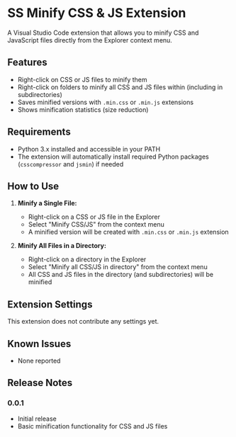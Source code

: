 # SS Minify CSS & JS Extension

A Visual Studio Code extension that allows you to minify CSS and JavaScript files directly from the Explorer context menu.

## Features

- Right-click on CSS or JS files to minify them
- Right-click on folders to minify all CSS and JS files within (including in subdirectories)
- Saves minified versions with `.min.css` or `.min.js` extensions
- Shows minification statistics (size reduction)

## Requirements

- Python 3.x installed and accessible in your PATH
- The extension will automatically install required Python packages (`csscompressor` and `jsmin`) if needed

## How to Use

1. **Minify a Single File:**
   - Right-click on a CSS or JS file in the Explorer
   - Select "Minify CSS/JS" from the context menu
   - A minified version will be created with `.min.css` or `.min.js` extension

2. **Minify All Files in a Directory:**
   - Right-click on a directory in the Explorer
   - Select "Minify all CSS/JS in directory" from the context menu
   - All CSS and JS files in the directory (and subdirectories) will be minified

## Extension Settings

This extension does not contribute any settings yet.

## Known Issues

- None reported

## Release Notes

### 0.0.1

- Initial release
- Basic minification functionality for CSS and JS files
